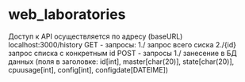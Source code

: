 # web_laboratories
Доступ к API осуществляется по адресу (baseURL) localhost:3000/history
GET - запросы:
  1./       запрос всего сиска
  2./{id}   запрос списка с конкретным id
POST - запросы
  1./       занесение в БД данных (поля в заголовке: id[int], master[char(20)], state[char(20)], cpuusage[int], config[int], configdate[DATEIME])
